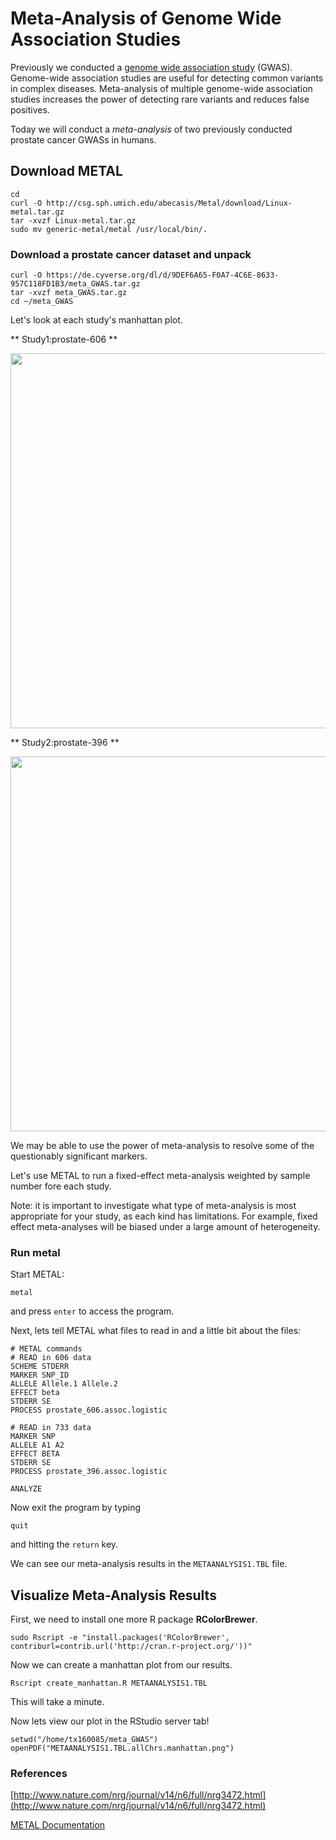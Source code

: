 # Meta-Analysis of Genome Wide Association Studies

Previously we conducted a [genome wide association study](GWAS.md) (GWAS). 
Genome-wide association studies are useful for detecting common variants in complex diseases. 
Meta-analysis of multiple genome-wide association studies  increases the power of detecting rare variants and reduces false positives.  

Today we will conduct a *meta-analysis* of two previously conducted prostate cancer GWASs in humans.

## Download METAL

```
cd
curl -O http://csg.sph.umich.edu/abecasis/Metal/download/Linux-metal.tar.gz
tar -xvzf Linux-metal.tar.gz 
sudo mv generic-metal/metal /usr/local/bin/.
```

### Download a prostate cancer dataset and unpack

```
curl -O https://de.cyverse.org/dl/d/9DEF6A65-F0A7-4C6E-8633-957C118FD1B3/meta_GWAS.tar.gz
tar -xvzf meta_GWAS.tar.gz
cd ~/meta_GWAS
```

Let's look at each study's manhattan plot.

** Study1:prostate-606 **

<img src="https://raw.githubusercontent.com/ngs-docs/angus/2017/files/prostate_manhattan.606.png" width="600">

** Study2:prostate-396 **

<img src="https://raw.githubusercontent.com/ngs-docs/angus/2017/files/prostate_manhattan.396.png" width="600">


We may be able to use the power of meta-analysis to resolve some of the questionably significant markers.

Let's use METAL to run a fixed-effect meta-analysis weighted by sample number fore each study.

Note: it is important to investigate what type of meta-analysis is most appropriate for your study, as each kind has limitations. For example, fixed effect meta-analyses will be biased under a large amount of heterogeneity. 

### Run metal

Start METAL:
```
metal
``` 
and press `enter` to access the program.

Next, lets tell METAL what files to read in and a little bit about the files:

```
# METAL commands
# READ in 606 data
SCHEME STDERR
MARKER SNP_ID
ALLELE Allele.1 Allele.2
EFFECT beta
STDERR SE
PROCESS prostate_606.assoc.logistic

# READ in 733 data
MARKER SNP
ALLELE A1 A2
EFFECT BETA
STDERR SE
PROCESS prostate_396.assoc.logistic

ANALYZE
```

Now exit the program by typing 
```
quit
```
and hitting the `return` key.

We can see our meta-analysis results in the `METAANALYSIS1.TBL` file.


## Visualize Meta-Analysis Results
First, we need to install one more R package **RColorBrewer**.

```
sudo Rscript -e "install.packages('RColorBrewer', contriburl=contrib.url('http://cran.r-project.org/'))"
```

Now we can create a manhattan plot from our results. 

```
Rscript create_manhattan.R METAANALYSIS1.TBL
``` 

This will take a minute.

Now lets view our plot in the RStudio server tab!

```
setwd("/home/tx160085/meta_GWAS")
openPDF("METAANALYSIS1.TBL.allChrs.manhattan.png")
```

### References 
[http://www.nature.com/nrg/journal/v14/n6/full/nrg3472.html](http://www.nature.com/nrg/journal/v14/n6/full/nrg3472.html)

[METAL Documentation](http://genome.sph.umich.edu/wiki/METAL_Documentation)
